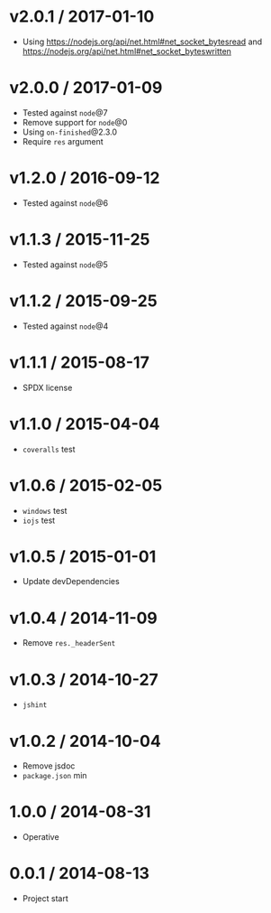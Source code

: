 v2.0.1 / 2017-01-10
==================

  * Using https://nodejs.org/api/net.html#net_socket_bytesread and https://nodejs.org/api/net.html#net_socket_byteswritten

v2.0.0 / 2017-01-09
==================

  * Tested against `node`@7
  * Remove support for `node`@0
  * Using `on-finished`@2.3.0
  * Require `res` argument

v1.2.0 / 2016-09-12
==================

  * Tested against `node`@6

v1.1.3 / 2015-11-25
==================

  * Tested against `node`@5

v1.1.2 / 2015-09-25
==================

  * Tested against `node`@4

v1.1.1 / 2015-08-17
==================

  * SPDX license

v1.1.0 / 2015-04-04
==================

  * `coveralls` test

v1.0.6 / 2015-02-05
==================

  * `windows` test
  * `iojs` test

v1.0.5 / 2015-01-01
==================

  * Update devDependencies

v1.0.4 / 2014-11-09
==================

  * Remove `res._headerSent`

v1.0.3 / 2014-10-27
==================

  * `jshint`

v1.0.2 / 2014-10-04
==================

  * Remove jsdoc
  * `package.json` min

1.0.0 / 2014-08-31
==================

  * Operative

0.0.1 / 2014-08-13
==================

  * Project start
